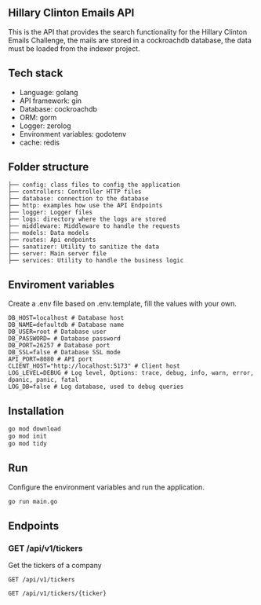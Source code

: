 ## Hillary Clinton Emails API

This is the API that provides the search functionality for the Hillary Clinton Emails Challenge, the mails are stored in a cockroachdb database, the data must be loaded from the indexer project.


## Tech stack
- Language: golang 
- API framework: gin
- Database: cockroachdb
- ORM: gorm
- Logger: zerolog
- Environment variables: godotenv
- cache: redis

## Folder structure

```
├── config: class files to config the application
├── controllers: Controller HTTP files
├── database: connection to the database
├── http: examples how use the API Endpoints
├── logger: Logger files  
├── logs: directory where the logs are stored
├── middleware: Middleware to handle the requests
├── models: Data models
├── routes: Api endpoints
├── sanatizer: Utility to sanitize the data
├── server: Main server file
├── services: Utility to handle the business logic
```

## Enviroment variables
Create a .env file based on .env.template, fill the values with your own.

``` env
DB_HOST=localhost # Database host
DB_NAME=defaultdb # Database name
DB_USER=root # Database user
DB_PASSWORD= # Database password
DB_PORT=26257 # Database port
DB_SSL=false # Database SSL mode
API_PORT=8080 # API port
CLIENT_HOST="http://localhost:5173" # Client host
LOG_LEVEL=DEBUG # Log level, Options: trace, debug, info, warn, error, dpanic, panic, fatal
LOG_DB=false # Log database, used to debug queries
```

## Installation

```bash
go mod download
go mod init
go mod tidy
```

## Run
Configure the environment variables and run the application.

```bash
go run main.go
```


## Endpoints

### GET /api/v1/tickers
Get the tickers of a company

``` http
GET /api/v1/tickers
```

``` http
GET /api/v1/tickers/{ticker}
```

